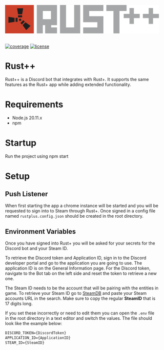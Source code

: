 <div align="center"><img src="/src/assets/images/rust-plus-plus-logo.svg"></img></div>

<br>

<a href="https://github.com/christiangrothaus/rustplusplus/actions">![coverage](https://img.shields.io/endpoint?url=https://gist.githubusercontent.com/christiangrothaus/831eac19a71961961077dfb8d00f7224/raw/jest-coverage.json)</a>
<a href="https://github.com/christiangrothaus/rustplusplus/blob/main/LICENSE">![license](https://img.shields.io/badge/License-MIT-purple)</a>

# Rust++

Rust++ is a Discord bot that integrates with Rust+.  It supports the same features as the Rust+ app while adding extended functionality.

# Requirements

- Node.js 20.11.x
- npm

# Startup

Run the project using npm start

# Setup

## Push Listener

When first starting the app a chrome instance will be started and you will be requested to sign into to Steam through Rust+.  Once signed in a config file named `rustplus.config.json` should be created in the root directory.

## Environment Variables

Once you have signed into Rust+ you will be asked for your secrets for the Discord bot and your Steam ID.

To retrieve the Discord token and Application ID, sign in to the Discord developer portal and go to the application you are going to use. The application ID is on the General Information page. For the Discord token, navigate to the Bot tab on the left side and reset the token to retrieve a new one.

The Steam ID needs to be the account that will be pairing with the entities in game. To retrieve your Steam ID go to [SteamDB](https://www.steamdb.info) and paste your Steam accounts URL in the search. Make sure to copy the regular **SteamID** that is 17 digits long.

If you set these incorrectly or need to edit them you can open the `.env` file in the root directory in a text editor and switch the values.  The file should look like the example below:

```
DISCORD_TOKEN={DiscordToken}
APPLICATION_ID={ApplicationID}
STEAM_ID={SteamID}
```


